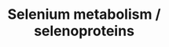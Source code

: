 ---
annotations:
- id: PW:0000133
  parent: classic metabolic pathway
  type: Pathway Ontology
  value: selenoamino acid metabolic pathway
authors:
- Susan
- MaintBot
- Khanspers
- Andra
- Ddigles
- Olivier.traets
- Fehrhart
- Eweitz
description: ''
last-edited: 2021-05-23
organisms:
- Mus musculus
redirect_from:
- /index.php/Pathway:WP108
- /instance/WP108
revision: null
schema-jsonld:
- '@context': https://schema.org/
  '@id': https://wikipathways.github.io/pathways/WP108.html
  '@type': Dataset
  creator:
    '@type': Organization
    name: WikiPathways
  description: ''
  keywords:
  - Crem
  - Cystathionine g-lyase
  - DIO1
  - DIO2
  - DIO3
  - Fabp1
  - Fos
  - GPX1
  - GPX2
  - GPX3
  - GPX4
  - GPX6
  - H2Se
  - Jun
  - Nfe2l2
  - Pou2f1
  - Pstk
  - Rpl30
  - SBP2
  - SEPN1
  - SEPP1
  - Sars
  - Sars2
  - Scly
  - Secp43
  - SelH
  - SelI
  - SelK
  - SelM
  - SelO
  - SelS
  - SelT
  - SelV
  - Selenbp1
  - Selenophosphate
  - Sep15
  - SepW1
  - SepX1
  - Sephs1
  - Sephs2
  - Sla
  - Sp1
  - Sp3
  - TXNRD1
  - TXNRD2
  - TXNRD3
  - eEFSec
  - p105
  - p65
  license: CC0
  name: Selenium metabolism / selenoproteins
seo: CreativeWork
title: Selenium metabolism / selenoproteins
wpid: WP108
---